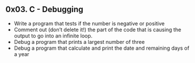## 0x03. C - Debugging
* Write a program that tests if the number is negative or positive
* Comment out (don’t delete it!) the part of the code that is causing the output to go into an infinite loop.
* Debug a program that prints a largest number of three
* Debug a program that calculate and print the date and remaining days of a year
